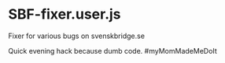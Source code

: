# SBF-fixer.user.js
Fixer for various bugs on svenskbridge.se

Quick evening hack because dumb code. #myMomMadeMeDoIt
